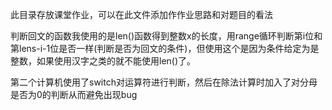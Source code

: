 此目录存放课堂作业，可以在此文件添加作作业思路和对题目的看法

判断回文的函数我使用的是len()函数得到整数x的长度，用range循环判断第i位和第lens-i-1位是否一样(判断是否为回文的条件)，但使用这个是因为条件给定为是整数，如果使用汉字之类的就不能使用len()了。

第二个计算机使用了switch对运算符进行判断，然后在除法计算时加入了对分母是否为0的判断从而避免出现bug